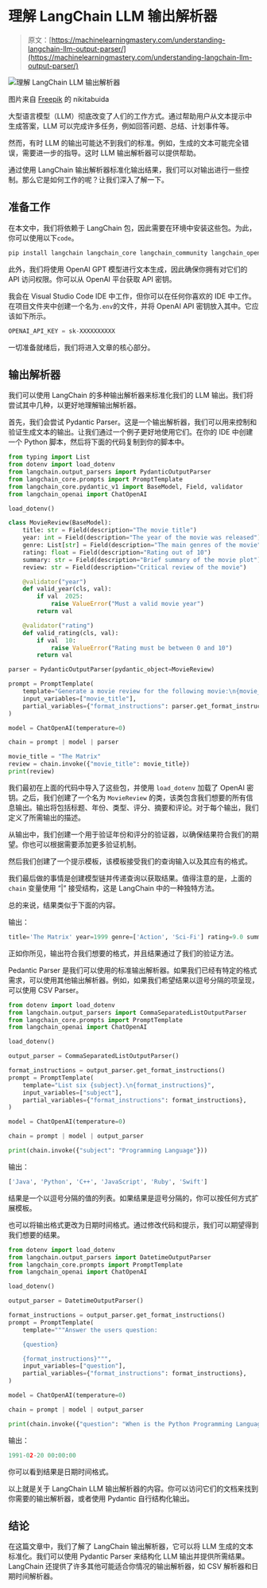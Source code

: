 # 理解 LangChain LLM 输出解析器

> 原文：[https://machinelearningmastery.com/understanding-langchain-llm-output-parser/](https://machinelearningmastery.com/understanding-langchain-llm-output-parser/)

![理解 LangChain LLM 输出解析器](../Images/da4313cfc413dea84a5ed4b24931a0ff.png)

图片来自 [Freepik](https://www.freepik.com/free-photo/computer-program-code_1154343.htm#fromView=search&page=2&position=42&uuid=15ea92ef-e413-4e1e-8489-219875d1a2af) 的 nikitabuida

大型语言模型（LLM）彻底改变了人们的工作方式。通过帮助用户从文本提示中生成答案，LLM 可以完成许多任务，例如回答问题、总结、计划事件等。

然而，有时 LLM 的输出可能达不到我们的标准。例如，生成的文本可能完全错误，需要进一步的指导。这时 LLM 输出解析器可以提供帮助。

通过使用 LangChain 输出解析器标准化输出结果，我们可以对输出进行一些控制。那么它是如何工作的呢？让我们深入了解一下。

## 准备工作

在本文中，我们将依赖于 LangChain 包，因此需要在环境中安装这些包。为此，你可以使用以下`code`。

```py
pip install langchain langchain_core langchain_community langchain_openai python-dotenv
```

此外，我们将使用 OpenAI GPT 模型进行文本生成，因此确保你拥有对它们的 API 访问权限。你可以从 OpenAI 平台获取 API 密钥。

我会在 Visual Studio Code IDE 中工作，但你可以在任何你喜欢的 IDE 中工作。在项目文件夹中创建一个名为`.env`的文件，并将 OpenAI API 密钥放入其中。它应该如下所示。

```py
OPENAI_API_KEY = sk-XXXXXXXXXX
```

一切准备就绪后，我们将进入文章的核心部分。

## 输出解析器

我们可以使用 LangChain 的多种输出解析器来标准化我们的 LLM 输出。我们将尝试其中几种，以更好地理解输出解析器。

首先，我们会尝试 Pydantic Parser。这是一个输出解析器，我们可以用来控制和验证生成文本的输出。让我们通过一个例子更好地使用它们。在你的 IDE 中创建一个 Python 脚本，然后将下面的代码复制到你的脚本中。

```py
from typing import List
from dotenv import load_dotenv
from langchain.output_parsers import PydanticOutputParser
from langchain_core.prompts import PromptTemplate
from langchain_core.pydantic_v1 import BaseModel, Field, validator
from langchain_openai import ChatOpenAI

load_dotenv()

class MovieReview(BaseModel):
    title: str = Field(description="The movie title")
    year: int = Field(description="The year of the movie was released")
    genre: List[str] = Field(description="The main genres of the movie")
    rating: float = Field(description="Rating out of 10")
    summary: str = Field(description="Brief summary of the movie plot")
    review: str = Field(description="Critical review of the movie")

    @validator("year")
    def valid_year(cls, val):
        if val  2025:
            raise ValueError("Must a valid movie year")
        return val

    @validator("rating")
    def valid_rating(cls, val):
        if val  10:
            raise ValueError("Rating must be between 0 and 10")
        return val

parser = PydanticOutputParser(pydantic_object=MovieReview)

prompt = PromptTemplate(
    template="Generate a movie review for the following movie:\n{movie_title}\n\n{format_instructions}",
    input_variables=["movie_title"],
    partial_variables={"format_instructions": parser.get_format_instructions()}
)

model = ChatOpenAI(temperature=0)

chain = prompt | model | parser

movie_title = "The Matrix"
review = chain.invoke({"movie_title": movie_title})
print(review)
```

我们最初在上面的代码中导入了这些包，并使用 `load_dotenv` 加载了 OpenAI 密钥。之后，我们创建了一个名为 `MovieReview` 的类，该类包含我们想要的所有信息输出。输出将包括标题、年份、类型、评分、摘要和评论。对于每个输出，我们定义了所需输出的描述。

从输出中，我们创建一个用于验证年份和评分的验证器，以确保结果符合我们的期望。你也可以根据需要添加更多验证机制。

然后我们创建了一个提示模板，该模板接受我们的查询输入以及其应有的格式。

我们最后做的事情是创建模型链并传递查询以获取结果。值得注意的是，上面的 `chain` 变量使用 “|” 接受结构，这是 LangChain 中的一种独特方法。

总的来说，结果类似于下面的内容。

输出：

```py
title='The Matrix' year=1999 genre=['Action', 'Sci-Fi'] rating=9.0 summary='A computer hacker learns about the true nature of reality and his role in the war against its controllers.' review="The Matrix is a groundbreaking film that revolutionized the action genre with its innovative special effects and thought-provoking storyline. Keanu Reeves delivers a memorable performance as Neo, the chosen one who must navigate the simulated reality of the Matrix to save humanity. The film's blend of martial arts, philosophy, and dystopian themes make it a must-watch for any movie enthusiast."
```

正如你所见，输出符合我们想要的格式，并且结果通过了我们的验证方法。

Pedantic Parser 是我们可以使用的标准输出解析器。如果我们已经有特定的格式需求，可以使用其他输出解析器。例如，如果我们希望结果以逗号分隔的项呈现，可以使用 CSV Parser。

```py
from dotenv import load_dotenv
from langchain.output_parsers import CommaSeparatedListOutputParser
from langchain_core.prompts import PromptTemplate
from langchain_openai import ChatOpenAI

load_dotenv()

output_parser = CommaSeparatedListOutputParser()

format_instructions = output_parser.get_format_instructions()
prompt = PromptTemplate(
    template="List six {subject}.\n{format_instructions}",
    input_variables=["subject"],
    partial_variables={"format_instructions": format_instructions},
)

model = ChatOpenAI(temperature=0)

chain = prompt | model | output_parser

print(chain.invoke({"subject": "Programming Language"}))
```

输出：

```py
['Java', 'Python', 'C++', 'JavaScript', 'Ruby', 'Swift']
```

结果是一个以逗号分隔的值的列表。如果结果是逗号分隔的，你可以按任何方式扩展模板。

也可以将输出格式更改为日期时间格式。通过修改代码和提示，我们可以期望得到我们想要的结果。

```py
from dotenv import load_dotenv
from langchain.output_parsers import DatetimeOutputParser
from langchain_core.prompts import PromptTemplate
from langchain_openai import ChatOpenAI

load_dotenv()

output_parser = DatetimeOutputParser()

format_instructions = output_parser.get_format_instructions()
prompt = PromptTemplate(
    template="""Answer the users question:

    {question}

    {format_instructions}""",
    input_variables=["question"],
    partial_variables={"format_instructions": format_instructions},
)

model = ChatOpenAI(temperature=0)

chain = prompt | model | output_parser

print(chain.invoke({"question": "When is the Python Programming Language invented?"}))
```

输出：

```py
1991-02-20 00:00:00
```

你可以看到结果是日期时间格式。

以上就是关于 LangChain LLM 输出解析器的内容。你可以访问它们的文档来找到你需要的输出解析器，或者使用 Pydantic 自行结构化输出。

## 结论

在这篇文章中，我们了解了 LangChain 输出解析器，它可以将 LLM 生成的文本标准化。我们可以使用 Pydantic Parser 来结构化 LLM 输出并提供所需结果。LangChain 还提供了许多其他可能适合你情况的输出解析器，如 CSV 解析器和日期时间解析器。
